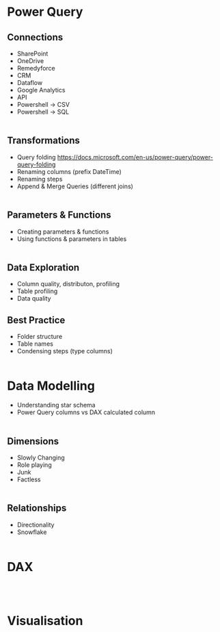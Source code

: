 # Power Query
## Connections
- SharePoint
- OneDrive
- Remedyforce
- CRM
- Dataflow
- Google Analytics
- API
- Powershell -> CSV
- Powershell -> SQL
<br/><br/>

## Transformations
- Query folding https://docs.microsoft.com/en-us/power-query/power-query-folding
- Renaming columns (prefix DateTime)
- Renaming steps
- Append & Merge Queries (different joins)
<br/><br/>

## Parameters & Functions

- Creating parameters & functions
- Using functions & parameters in tables
<br/><br/>

## Data Exploration

- Column quality, distributon, profiling
- Table profiling
- Data quality

## Best Practice

- Folder structure
- Table names
- Condensing steps (type columns)
<br/><br/>

# Data Modelling

- Understanding star schema
- Power Query columns vs DAX calculated column
<br/><br/>

## Dimensions

- Slowly Changing
- Role playing
- Junk
- Factless
<br/><br/>

## Relationships
- Directionality
- Snowflake
<br/><br/>

# DAX
<br/><br/>

# Visualisation
